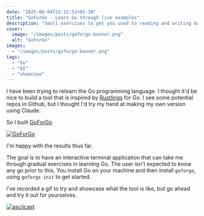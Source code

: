 ```yaml
---
date: "2025-08-04T23:12:52+05:30"
title: "GoForGo - Learn Go through live examples"
description: "Small exercises to get you used to reading and writing Go code; Inspired by Rustlings"
cover:
  image: "/images/posts/goforgo-banner.png"
  alt: "GoForGo"
images:
  - "/images/posts/goforgo-banner.png"
tags:
  - "Go"
  - "AI"
  - "showcase"
---
```


I have been trying to relearn the Go programming language. I thought it'd be nice to build a tool
that is inspired by [Rustlings](https://github.com/rust-lang/rustlings) for Go.
I see some potential repos in Github, but I thought I'd try my hand at making my own
version using Claude.

So I built [GoForGo](https://github.com/stonecharioteer/goforgo)

[![GoForGo](/images/posts/goforgo.png)](https://github.com/stonecharioteer/goforgo)

I'm happy with the results thus far.

The goal is to have an interactive terminal application that can take me through gradual exercises
in learning Go. The user isn't expected to know any go prior to this. You install Go on your machine
and then install `goforgo`, using `goforgo init` to get started.

I've recorded a gif to try and showcase what the tool is like, but go ahead and try it out for yourselves.

[![asciicast](https://asciinema.org/a/clUw4uK605Lcbj6RVB9LpbDye.svg)](https://asciinema.org/a/clUw4uK605Lcbj6RVB9LpbDye)
